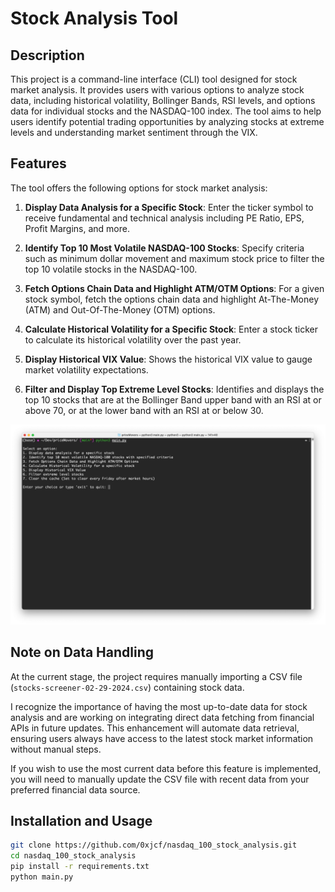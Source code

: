 # Stock Analysis Tool

## Description

This project is a command-line interface (CLI) tool designed for stock market analysis. It provides users with various options to analyze stock data, including historical volatility, Bollinger Bands, RSI levels, and options data for individual stocks and the NASDAQ-100 index. The tool aims to help users identify potential trading opportunities by analyzing stocks at extreme levels and understanding market sentiment through the VIX.

## Features

The tool offers the following options for stock market analysis:

1. **Display Data Analysis for a Specific Stock**: Enter the ticker symbol to receive fundamental and technical analysis including PE Ratio, EPS, Profit Margins, and more.

2. **Identify Top 10 Most Volatile NASDAQ-100 Stocks**: Specify criteria such as minimum dollar movement and maximum stock price to filter the top 10 volatile stocks in the NASDAQ-100.

3. **Fetch Options Chain Data and Highlight ATM/OTM Options**: For a given stock symbol, fetch the options chain data and highlight At-The-Money (ATM) and Out-Of-The-Money (OTM) options.

4. **Calculate Historical Volatility for a Specific Stock**: Enter a stock ticker to calculate its historical volatility over the past year.

5. **Display Historical VIX Value**: Shows the historical VIX value to gauge market volatility expectations.

6. **Filter and Display Top Extreme Level Stocks**: Identifies and displays the top 10 stocks that are at the Bollinger Band upper band with an RSI at or above 70, or at the lower band with an RSI at or below 30.


<img src="./terminal.png" width="800" alt="Terminal Screenshot">

## Note on Data Handling

At the current stage, the project requires manually importing a CSV file (`stocks-screener-02-29-2024.csv`) containing stock data.

I recognize the importance of having the most up-to-date data for stock analysis and are working on integrating direct data fetching from financial APIs in future updates. This enhancement will automate data retrieval, ensuring users always have access to the latest stock market information without manual steps.

If you wish to use the most current data before this feature is implemented, you will need to manually update the CSV file with recent data from your preferred financial data source.

## Installation and Usage

```bash
git clone https://github.com/0xjcf/nasdaq_100_stock_analysis.git
cd nasdaq_100_stock_analysis
pip install -r requirements.txt
python main.py

